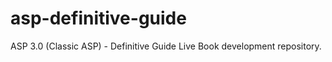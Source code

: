 asp-definitive-guide
====================

ASP 3.0 (Classic ASP) - Definitive Guide Live Book development repository.